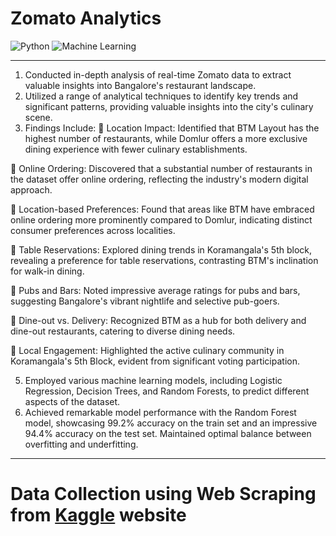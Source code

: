 # Zomato Analytics

![Python](https://www.python.org/static/img/python-logo@2x.png)
![Machine Learning](https://i0.wp.com/www.wi6labs.com/wp-content/uploads/2019/12/Machine-learning-logo-1.png?ssl=1)

---

1) Conducted in-depth analysis of real-time Zomato data to extract
valuable insights into Bangalore's restaurant landscape.
2) Utilized a range of analytical techniques to identify key trends and
significant patterns, providing valuable insights into the city's
culinary scene.
3) Findings Include:
 Location Impact: Identified that BTM Layout has the
highest number of restaurants, while Domlur offers a more
exclusive dining experience with fewer culinary
establishments.

 Online Ordering: Discovered that a substantial number
of restaurants in the dataset offer online ordering,
reflecting the industry's modern digital approach.

 Location-based Preferences: Found that areas like BTM
have embraced online ordering more prominently
compared to Domlur, indicating distinct consumer
preferences across localities.

 Table Reservations: Explored dining trends in
Koramangala's 5th block, revealing a preference for table
reservations, contrasting BTM's inclination for walk-in
dining.

 Pubs and Bars: Noted impressive average ratings for
pubs and bars, suggesting Bangalore's vibrant nightlife
and selective pub-goers.

 Dine-out vs. Delivery: Recognized BTM as a hub for both
delivery and dine-out restaurants, catering to diverse
dining needs.

 Local Engagement: Highlighted the active culinary
community in Koramangala's 5th Block, evident from
significant voting participation.

5) Employed various machine learning models, including Logistic
Regression, Decision Trees, and Random Forests, to predict
different aspects of the dataset.
6) Achieved remarkable model performance with the Random Forest
model, showcasing 99.2% accuracy on the train set and an
impressive 94.4% accuracy on the test set. Maintained optimal
balance between overfitting and underfitting.


---
# **Data Collection** using Web Scraping from [Kaggle](https://www.kaggle.com/datasets/soumyojyotidutta/zomato-restaurant-in-bengaluru-dataset) website

